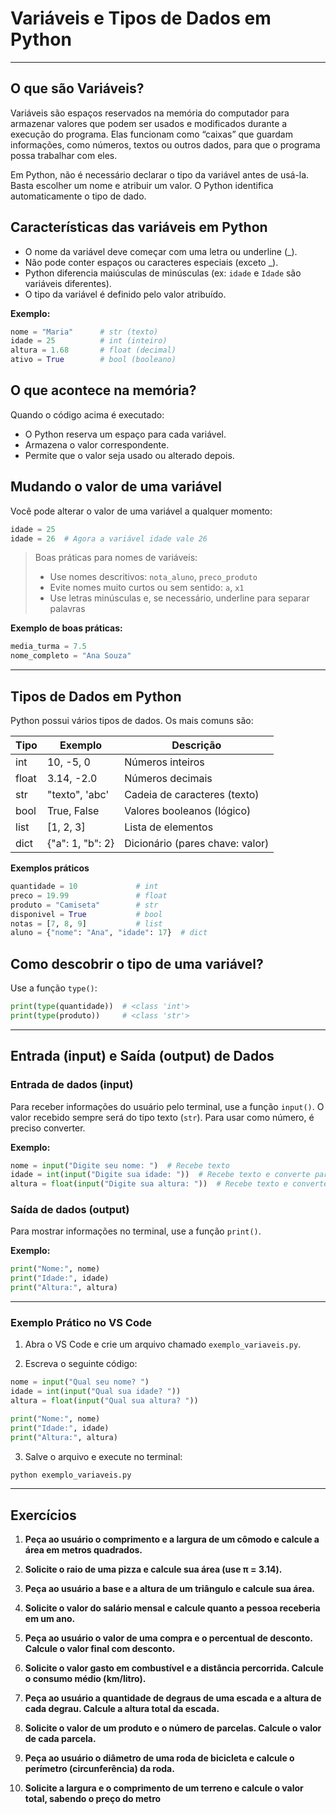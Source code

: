 # Variáveis e Tipos de Dados em Python

---

## O que são Variáveis?

Variáveis são espaços reservados na memória do computador para armazenar valores que podem ser usados e modificados durante a execução do programa. Elas funcionam como “caixas” que guardam informações, como números, textos ou outros dados, para que o programa possa trabalhar com eles.

Em Python, não é necessário declarar o tipo da variável antes de usá-la. Basta escolher um nome e atribuir um valor. O Python identifica automaticamente o tipo de dado.

## Características das variáveis em Python

- O nome da variável deve começar com uma letra ou underline (_).
- Não pode conter espaços ou caracteres especiais (exceto _).
- Python diferencia maiúsculas de minúsculas (ex: `idade` e `Idade` são variáveis diferentes).
- O tipo da variável é definido pelo valor atribuído.

**Exemplo:**

```python
nome = "Maria"      # str (texto)
idade = 25          # int (inteiro)
altura = 1.68       # float (decimal)
ativo = True        # bool (booleano)
```

## O que acontece na memória?

Quando o código acima é executado:

- O Python reserva um espaço para cada variável.
- Armazena o valor correspondente.
- Permite que o valor seja usado ou alterado depois.

## Mudando o valor de uma variável

Você pode alterar o valor de uma variável a qualquer momento:

```python
idade = 25
idade = 26  # Agora a variável idade vale 26
```

> Boas práticas para nomes de variáveis:
>
>- Use nomes descritivos: `nota_aluno`, `preco_produto`
>- Evite nomes muito curtos ou sem sentido: `a`, `x1`
>- Use letras minúsculas e, se necessário, underline para separar palavras

**Exemplo de boas práticas:**

```python
media_turma = 7.5
nome_completo = "Ana Souza"
```

---

## Tipos de Dados em Python

Python possui vários tipos de dados. Os mais comuns são:

| Tipo    | Exemplo           | Descrição                                 |
|---------|-------------------|-------------------------------------------|
| int     | 10, -5, 0         | Números inteiros                          |
| float   | 3.14, -2.0        | Números decimais                          |
| str     | "texto", 'abc'    | Cadeia de caracteres (texto)              |
| bool    | True, False       | Valores booleanos (lógico)                |
| list    | [1, 2, 3]         | Lista de elementos                        |
| dict    | {"a": 1, "b": 2}  | Dicionário (pares chave: valor)           |

**Exemplos práticos**

```python
quantidade = 10             # int
preco = 19.99               # float
produto = "Camiseta"        # str
disponivel = True           # bool
notas = [7, 8, 9]           # list
aluno = {"nome": "Ana", "idade": 17}  # dict
```

## Como descobrir o tipo de uma variável?

Use a função `type()`:

```python
print(type(quantidade))  # <class 'int'>
print(type(produto))     # <class 'str'>
```

---

## Entrada (input) e Saída (output) de Dados

### Entrada de dados (input)

Para receber informações do usuário pelo terminal, use a função `input()`. O valor recebido sempre será do tipo texto (`str`). Para usar como número, é preciso converter.

**Exemplo:**

```python
nome = input("Digite seu nome: ")  # Recebe texto
idade = int(input("Digite sua idade: "))  # Recebe texto e converte para inteiro
altura = float(input("Digite sua altura: "))  # Recebe texto e converte para decimal
```

### Saída de dados (output)

Para mostrar informações no terminal, use a função `print()`.

**Exemplo:**

```python
print("Nome:", nome)
print("Idade:", idade)
print("Altura:", altura)
```

---

### Exemplo Prático no VS Code

1. Abra o VS Code e crie um arquivo chamado `exemplo_variaveis.py`.

2. Escreva o seguinte código:

```python
nome = input("Qual seu nome? ")
idade = int(input("Qual sua idade? "))
altura = float(input("Qual sua altura? "))

print("Nome:", nome)
print("Idade:", idade)
print("Altura:", altura)
```

3. Salve o arquivo e execute no terminal:

```bash
python exemplo_variaveis.py
```

---

## Exercícios 

1. **Peça ao usuário o comprimento e a largura de um cômodo e calcule a área em metros quadrados.**

2. **Solicite o raio de uma pizza e calcule sua área (use π = 3.14).**

3. **Peça ao usuário a base e a altura de um triângulo e calcule sua área.**

4. **Solicite o valor do salário mensal e calcule quanto a pessoa receberia em um ano.**

5. **Peça ao usuário o valor de uma compra e o percentual de desconto. Calcule o valor final com desconto.**

6. **Solicite o valor gasto em combustível e a distância percorrida. Calcule o consumo médio (km/litro).**

7. **Peça ao usuário a quantidade de degraus de uma escada e a altura de cada degrau. Calcule a altura total da escada.**

8. **Solicite o valor de um produto e o número de parcelas. Calcule o valor de cada parcela.**

9. **Peça ao usuário o diâmetro de uma roda de bicicleta e calcule o perímetro (circunferência) da roda.**

10. **Solicite a largura e o comprimento de um terreno e calcule o valor total, sabendo o preço do metro**
